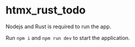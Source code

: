 # htmx_rust_todo

Nodejs and Rust is required to run the app.

Run `npm i` and `npm run dev` to start the application.
